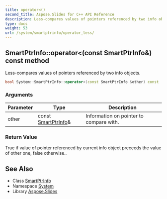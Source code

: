 ```yaml
---
title: operator<()
second_title: Aspose.Slides for C++ API Reference
description: Less-compares values of pointers referenced by two info objects.
type: docs
weight: 53
url: /system/smartptrinfo/operator_less/
---
```

## SmartPtrInfo::operator<(const SmartPtrInfo\&) const method


Less-compares values of pointers referenced by two info objects.

```cpp
bool System::SmartPtrInfo::operator<(const SmartPtrInfo &other) const
```


### Arguments

| Parameter | Type | Description |
| --- | --- | --- |
| other | const [SmartPtrInfo](../)\& | Information on pointer to compare with. |

### Return Value

True if value of pointer referenced by current info object preceeds the value of other one, false otherwise..

## See Also

* Class [SmartPtrInfo](../)
* Namespace [System](../../)
* Library [Aspose.Slides](../../../)